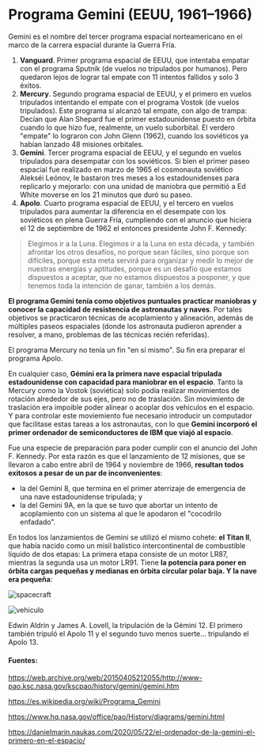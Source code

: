 # Programa Gemini (EEUU, 1961–1966)

Gemini es el nombre del tercer programa espacial norteamericano en el marco de la carrera espacial durante la Guerra Fría.

1. **Vanguard**. Primer programa espacial de EEUU, que intentaba empatar con el programa Sputnik (de vuelos no tripulados por humanos). Pero quedaron lejos de lograr tal empate con 11 intentos fallidos y solo 3 éxitos.
3. **Mercury**. Segundo programa espacial de EEUU, y el primero en vuelos tripulados intentando el empate con el programa Vostok (de vuelos tripulados). Este programa sí alcanzó tal empate, con algo de trampa: Decían que Alan Shepard fue el primer estadounidense puesto en órbita cuando lo que hizo fue, realmente, un vuelo suborbital. El verdero "empate" lo lograron con John Glenn (1962), cuando los soviéticos ya habían lanzado 48 misiones orbitales.
4. **Gemini**. Tercer programa espacial de EEUU, y el segundo en vuelos tripulados para desempatar con los soviéticos. Si bien el primer paseo espacial fue realizado en marzo de 1965 el cosmonauta soviético Alekséi Leónov, le bastaron tres meses a los estadounidenses para replicarlo y mejorarlo: con una unidad de maniobra que permitió a Ed White moverse en los 21 minutos que duró su paseo.
5. **Apolo**. Cuarto programa espacial de EEUU, y el tercero en vuelos tripulados para aumentar la diferencia en el desempate con los soviéticos en plena Guerra Fría, cumpliendo con el anuncio que hiciera el 12 de septiembre de 1962 el entonces presidente John F. Kennedy:
> Elegimos ir a la Luna. Elegimos ir a la Luna en esta década, y también afrontar los otros desafíos, no porque sean fáciles, sino porque son difíciles, porque esta meta servirá para organizar y medir lo mejor de nuestras energías y aptitudes, porque es un desafío que estamos dispuestos a aceptar, que no estamos dispuestos a posponer, y que tenemos toda la intención de ganar, también a los demás.

**El programa Gemini tenía como objetivos puntuales practicar maniobras y conocer la capacidad de resistencia de astronautas y naves**. Por tales objetivos se practicaron técnicas de acoplamiento y alineación, además de múltiples paseos espaciales (donde los astronauta pudieron aprender a resolver, a mano, problemas de las técnicas recién referidas). 

El programa Mercury no tenía un fin "en sí mismo". Su fin era preparar el programa Apolo. 

En cualquier caso, **Gémini era la primera nave espacial tripulada estadounidense con capacidad para maniobrar en el espacio**. Tanto la Mercury como la Vostok (soviética) solo podía realizar movimientos de rotación alrededor de sus ejes, pero no de traslación. Sin movimiento de traslación era impoible poder alinear o acoplar dos vehículos en el espacio. Y para controlar este moviemiento fue necesario introducir un computador que facilitase estas tareas a los astronautas, con lo que **Gemini incorporó el primer ordenador de semiconductores de IBM que viajó al espacio**.

Fue una especie de preparación para poder cumplir con el anuncio del John F. Kennedy. Por esta razón es que el lanzamiento de 12 misiones, que se llevaron a cabo entre abril de 1964 y noviembre de 1966, **resultan todos exitosos a pesar de un par de inconvenientes**: 

- la del Gemini 8, que termina en el primer aterrizaje de emergencia de una nave estadounidense tripulada; y 
- la del Gemini 9A, en la que se tuvo que abortar un intento de acoplamiento con un sistema al que le apodaron el "cocodrilo enfadado".

En todos los lanzamientos de Gemini se utilizó el mismo cohete: **el Titan II**, que había nacido como un misil balístico intercontinental de combustible líquido de dos etapas: La primera etapa consiste de un motor LR87, mientras la segunda usa un motor LR91. Tiene **la potencia para poner en órbita cargas pequeñas y medianas en órbita circular polar baja. Y la nave era pequeña**:

![spacecraft](https://www.hq.nasa.gov/office/pao/History/diagrams/gemini1.gif)

![vehiculo](https://danielmarin.naukas.com/files/2019/07/2-s66-46952-a.jpg)

Edwin Aldrin y James A. Lovell, la tripulación de la Gémini 12. El primero también tripuló el Apolo 11 y el segundo tuvo menos suerte… tripulando el Apolo 13.

#### Fuentes: 

https://web.archive.org/web/20150405212055/http://www-pao.ksc.nasa.gov/kscpao/history/gemini/gemini.htm

https://es.wikipedia.org/wiki/Programa_Gemini

https://www.hq.nasa.gov/office/pao/History/diagrams/gemini.html

https://danielmarin.naukas.com/2020/05/22/el-ordenador-de-la-gemini-el-primero-en-el-espacio/

